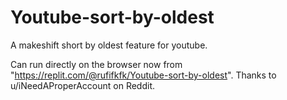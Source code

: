 # Youtube-sort-by-oldest

A makeshift short by oldest feature for youtube.

Can run directly on the browser now from "https://replit.com/@rufifkfk/Youtube-sort-by-oldest". Thanks to u/iNeedAProperAccount on Reddit.
